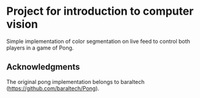 # Project for introduction to computer vision
Simple implementation of color segmentation on live feed to control both players in a game of Pong.

## Acknowledgments
The original pong implementation belongs to baraltech (https://github.com/baraltech/Pong).
